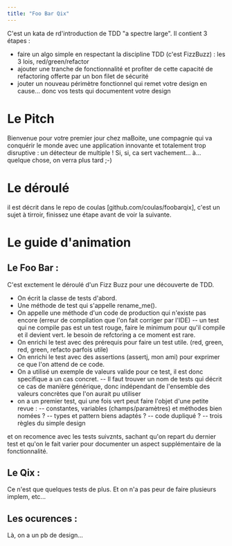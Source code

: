 ```yaml
---
title: "Foo Bar Qix"
---
```


C'est un kata de rd'introduction de TDD "a spectre large". Il contient 3 étapes :
- faire un algo simple en respectant la discipline TDD (c'est FizzBuzz) : les 3 lois, red/green/refactor
- ajouter une tranche de fonctionnalité et profiter de cette capacité de refactoring offerte par un bon filet de sécurité
- jouter un nouveau périmètre fonctionnel qui remet votre design en cause... donc vos tests qui documentent votre design

# Le Pitch

Bienvenue pour votre premier jour chez maBoite, une compagnie qui va conquérir le monde avec une application innovante et totalement trop disruptive : un détecteur de multiple !
Si, si, ca sert vachement... à... quelque chose, on verra plus tard ;-)

# Le déroulé

il est décrit dans le repo de coulas [github.com/coulas/foobarqix], c'est un sujet à tirroir, finissez une étape avant de voir la suivante.

# Le guide d'animation
## Le Foo Bar :
C'est exctement le déroulé d'un Fizz Buzz pour une découverte de TDD.
- On écrit la classe de tests d'abord.
- Une méthode de test qui s'appelle rename_me().
- On appelle une méthode d'un code de production qui n'existe pas encore (erreur de compilation que l'on fait corriger par l'IDE)
-- un test qui ne compile pas est un test rouge, faire le minimum pour qu'il compile et il devient vert. le besoin de refctoring a ce moment est rare.
- On enrichi le test avec des prérequis pour faire un test utile. (red, green, red, green, refacto parfois utile)
- On enrichi le test avec des assertions (assertj, mon ami) pour exprimer ce que l'on attend de ce code.
- On a utilisé un exemple de valeurs valide pour ce test, il est donc specifique a un cas concret.
-- Il faut trouver un nom de tests qui décrit ce cas de manière générique, donc indépendant de l'ensemble des valeurs concrètes que l'on aurait pu utiliser
- on a un premier test, qui une fois vert peut faire l'objet d'une petite revue :
-- constantes, variables (champs/paramètres) et méthodes bien nomées ?
-- types et pattern biens adaptés ?
-- code dupliqué ?
-- trois règles du simple design

et on recomence avec les tests suivznts, sachant qu'on repart du dernier test et qu'on le fait varier pour documenter un aspect supplémentaire de la fonctionnalité.

## Le Qix :
Ce n'est que quelques tests de plus.
Et on n'a pas peur de faire plusieurs implem, etc...

## Les ocurences :
Là, on a un pb de design...
